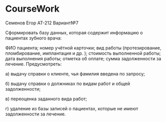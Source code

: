 # CourseWork

Семенов Егор АТ-212 Вариант№7

Сформировать базу данных, которая содержит информацию о пациентах зубного врача:

ФИО пациента;
номер учётной карточки;
вид работы (протезирование, пломбирование, имплантация и др. );
стоимость выполненной работы;
дата выполнения работы;
отметка об оплате;
сумма задолженности за лечение.
Предусмотреть:

а) выдачу справки о клиенте, чья фамилия введена по запросу;

б) выдачу справки о должниках по видам работ и общей задолженности;

в) переоценка заданного вида работ;

г) удаление из базы записей о пациентах, которые не имеют задолженности за лечение.
